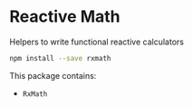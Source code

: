 # Reactive Math

Helpers to write functional reactive calculators

```bash
npm install --save rxmath
```

This package contains:
* `RxMath`

